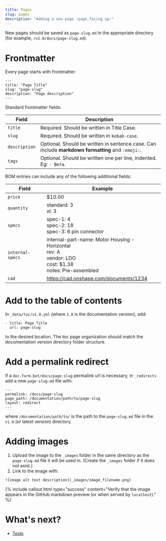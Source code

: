 ```yaml
---
title: Pages
slug: pages
description: "Adding a new page :page_facing_up:"
---
```


New pages should be saved as `page-slug.md` in the appropriate directory
(for example, `/v1.0/docs/page-slug.md`).

# Frontmatter

Every page starts with frontmatter:

```
---
title: "Page Title"
slug: "page-slug"
description: "Page description"
---
```

Standard frontmatter fields:

|Field|Description|
|-----|-----------|
|`title`|Required. Should be written in Title Case.|
|`slug`|Required. Should be written in `kebab-case`.|
|`description`|Optional. Should be written in sentence case. Can include **markdown formatting** and `:emoji:`.|
|`tags`|Optional. Should be written one per line, indented. Eg:  `- Beta`.|

BOM entries can include any of the following additional fields:

|Field|Example    |
|-----|-----------|
|`price`| $10.00
|`quantity`|standard: 3<br>xl: 3
|`specs`|spec-1: 4<br>spec-2: 18<br>spec-3: 6 pin connector
|`internal-specs`|internal-part-name: Motor Housing - Horizontal<br>rev: A<br>vendor: LDO<br>cost: $1.38<br>notes: Pre-assembled
|`cad`|https://cad.onshape.com/documents/1234

# Add to the table of contents

In `_data/toc/v1.0.yml` (where `1.0` is the documentation version), add:

```
- title: Page Title
  url: page-slug
```

to the desired location. The toc page organization should match the
documentation version directory folder structure.

# Add a permalink redirect

If a `doc.farm.bot/docs/page-slug` permalink url is necessary, in `_redirects` add a new `page-slug.md` file with:

```
---
permalink: /docs/page-slug
page_path: /documentation/path/to/page-slug
layout: redirect
---
```

where `/documentation/path/to/` is the path to the `page-slug.md` file
in the `v1.0` (or latest version) directory.


# Adding images

1. Upload the image to the `_images` folder in the same directory as the `page-slug.md` file it will be used in. (Create the `_images` folder if it does not exist.)
0. Link to the image with:

```
![image alt text description](_images/image_filename.png)
```

{%
include callout.html
type="success"
content="Verify that the image appears in the GitHub markdown preview (or when served by `localhost`)."
%}


# What's next?

  * [Tests](tests.md)
